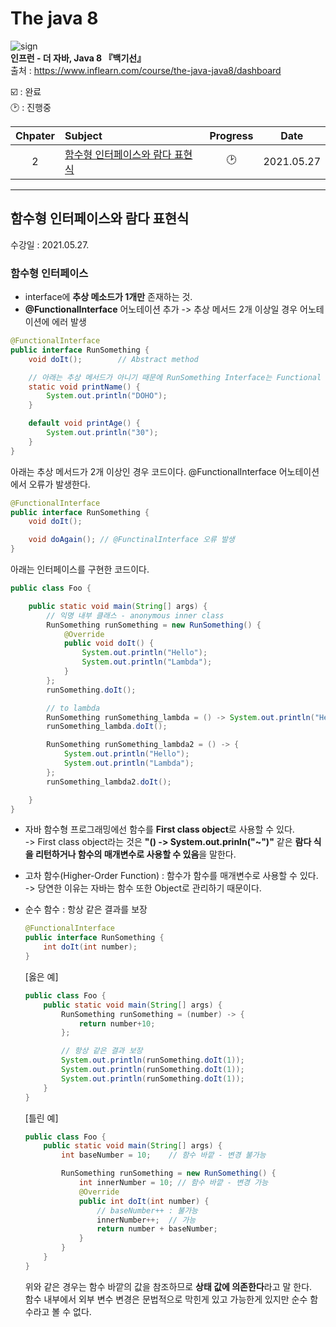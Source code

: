 # The java 8
![sign](https://cdn.inflearn.com/public/course-325598-cover/493b8680-7652-4ea8-8e57-a53e58b1622f)   
**인프런 - 더 자바, Java 8 『백기선』**   
출처 : https://www.inflearn.com/course/the-java-java8/dashboard

:ballot_box_with_check: : 완료   
:clock2: : 진행중

|Chpater|Subject|Progress|Date|
|:--:|:--|:--:|:--:|
|2| [함수형 인터페이스와 람다 표현식](#2-함수형-인터페이스와-람다-표현식clock220210527)|:clock2:|2021.05.27
---
## 함수형 인터페이스와 람다 표현식
수강일 : 2021.05.27.

### **함수형 인터페이스**
* interface에 **추상 메소드가 1개만** 존재하는 것.
* **@FunctionalInterface** 어노테이션 추가 -> 추상 메서드 2개 이상일 경우 어노테이션에 에러 발생


```Java
@FunctionalInterface
public interface RunSomething {
    void doIt();        // Abstract method

    // 아래는 추상 메서드가 아니기 때문에 RunSomething Interface는 Functional Interface 다.
    static void printName() {
        System.out.println("DOHO");
    }

    default void printAge() {
        System.out.println("30");
    }
}
```

아래는 추상 메서드가 2개 이상인 경우 코드이다. @FunctionalInterface 어노테이션에서 오류가 발생한다.
```Java
@FunctionalInterface 
public interface RunSomething {
    void doIt();

    void doAgain(); // @FunctinalInterface 오류 발생
}
```

아래는 인터페이스를 구현한 코드이다.
```Java
public class Foo {

    public static void main(String[] args) {
        // 익명 내부 클래스 - anonymous inner class
        RunSomething runSomething = new RunSomething() {
            @Override
            public void doIt() {
                System.out.println("Hello");
                System.out.println("Lambda");
            }
        };
        runSomething.doIt();

        // to lambda
        RunSomething runSomething_lambda = () -> System.out.println("Hello");
        runSomething_lambda.doIt();

        RunSomething runSomething_lambda2 = () -> {
            System.out.println("Hello");
            System.out.println("Lambda");
        };
        runSomething_lambda2.doIt();

    }
}
```
* 자바 함수형 프로그래밍에선 함수를 **First class object**로 사용할 수 있다.   
-> First class object라는 것은 **"() -> System.out.prinln("~")"** 같은 **람다 식을 리턴하거나 함수의 매개변수로 사용할 수 있음**을 말한다.
* 고차 함수(Higher-Order Function) : 함수가 함수를 매개변수로 사용할 수 있다.   
-> 당연한 이유는 자바는 함수 또한 Object로 관리하기 때문이다.
* 순수 함수 : 항상 같은 결과를 보장   
    ```Java
    @FunctionalInterface
    public interface RunSomething {
        int doIt(int number);
    }
    ```
  [옳은 예]

    ```Java
    public class Foo {
        public static void main(String[] args) {
            RunSomething runSomething = (number) -> {
                return number+10;
            };

            // 항상 같은 결과 보장
            System.out.println(runSomething.doIt(1));
            System.out.println(runSomething.doIt(1));
            System.out.println(runSomething.doIt(1));
        }
    }
    ```
    [틀린 예]
    ```Java
    public class Foo {
        public static void main(String[] args) {
            int baseNumber = 10;    // 함수 바깥 - 변경 불가능

            RunSomething runSomething = new RunSomething() {
                int innerNumber = 10; // 함수 바깥 - 변경 가능
                @Override
                public int doIt(int number) {
                    // baseNumber++ : 불가능
                    innerNumber++;  // 가능
                    return number + baseNumber; 
                }
            }
        }
    }
    ```
    위와 같은 경우는 함수 바깥의 값을 참조하므로 **상태 값에 의존한다**라고 말 한다.   
    함수 내부에서 외부 변수 변경은 문법적으로 막힌게 있고 가능한게 있지만 순수 함수라고 볼 수 없다.